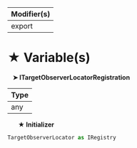 | Modifier(s)                            |
|----------------------------------------|
| export |

# &#9733; Variable(s)

&nbsp;&nbsp; **&#10148; ITargetObserverLocatorRegistration**

| Type                        |
|-----------------------------|
| any |

&nbsp;&nbsp;&nbsp;&nbsp;&nbsp; **&#9733; Initializer**

```ts
TargetObserverLocator as IRegistry
```